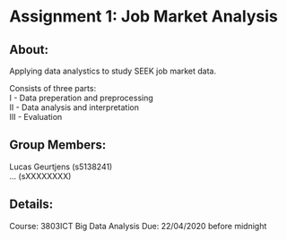 # Assignment 1: Job Market Analysis

## About:
Applying data analystics to study SEEK job market data.

Consists of three parts:  
I - Data preperation and preprocessing  
II - Data analysis and interpretation  
III - Evaluation  
 
## Group Members:
Lucas Geurtjens (s5138241)  
... (sXXXXXXXX)

## Details:
Course: 3803ICT Big Data Analysis
Due: 22/04/2020 before midnight
